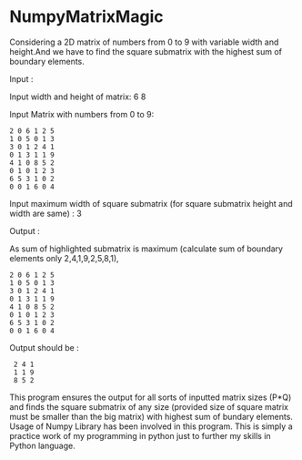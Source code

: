 # NumpyMatrixMagic

Considering a 2D matrix of numbers from 0 to 9 with variable width and height.And we have to find the square submatrix with the highest sum of boundary elements.

Input :	

Input width and height of matrix: 6 8

Input Matrix with numbers from 0 to 9:

	2 0 6 1 2 5	
	1 0 5 0 1 3	
	3 0 1 2 4 1	
	0 1 3 1 1 9	
	4 1 0 8 5 2	
	0 1 0 1 2 3
	6 5 3 1 0 2
	0 0 1 6 0 4	
	
Input maximum width of square submatrix (for square submatrix height and width are same) : 3

Output : 

As sum of highlighted submatrix is maximum (calculate sum of boundary elements only 2,4,1,9,2,5,8,1),

	2 0 6 1 2 5	
	1 0 5 0 1 3	
	3 0 1 2 4 1	
	0 1 3 1 1 9	
	4 1 0 8 5 2	
	0 1 0 1 2 3
	6 5 3 1 0 2
	0 0 1 6 0 4	
 
Output should be :

	 2 4 1	
	 1 1 9	
	 8 5 2

This program ensures the output for all sorts of inputted matrix sizes (P*Q) and finds the square submatrix of any size (provided size of square matrix must be smaller than the big matrix) with highest sum of bundary elements.  
Usage of Numpy Library has been involved in this program. This is simply a practice work of my programming in python just to further my skills in Python language. 
